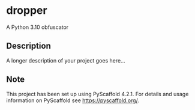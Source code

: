 # dropper

A Python 3.10 obfuscator


## Description

A longer description of your project goes here...


<!-- pyscaffold-notes -->

## Note

This project has been set up using PyScaffold 4.2.1. For details and usage
information on PyScaffold see https://pyscaffold.org/.
